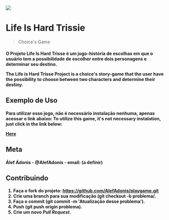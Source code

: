 <img src="https://cdn.dribbble.com/users/1736305/screenshots/6466761/d_2x.png">

<h1>Life Is Hard Trissie</h1>
<blockquote>Choice's Game</blockquote>

<h4>
O Projeto Life Is Hard Trisse é um jogo-história de escolhas em que o usuário tem a possibilidade de escolher entre dois personagens e determinar seu destino.

The Life is Hard Trisse Project is a choice's story-game that the user have the possibility to choose between two characters and determine their destiny.</h4>

<h2>Exemplo de Uso</h2>

<h4>
Para utilizar esse jogo, não é necessário instalação nenhuma, apenas acessar o link abaixo:
To utilize this game, it's not necessary instalation, just click in the link below:

<a href="https://playgame.alefadonis.repl.run/">Here</a></h4>

<h2>Meta</h2>

<h4>Álef Ádonis - @AlefAdonis - email: (a definir)</h4>

<h2>Contribuindo</h2>

<h4>
<ol>
    <li>Faça o fork do projeto: <a href="https://github.com/AlefAdonis/playgame.git">https://github.com/AlefAdonis/playgame.git</a></li>
    <li>Crie uma branch para sua modificação (git checkout -b problema/.</li>
    <li>Faça o commit (git commit -m 'Atualização desse problema').</li>
    <li>Push (git push origin problema).</li>
    <li>Crie um novo <em>Pull Request</em>.</li>
</h4> 
 
